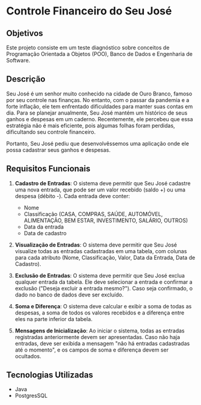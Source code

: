 # Controle Financeiro do Seu José

## Objetivos
Este projeto consiste em um teste diagnóstico sobre conceitos de Programação Orientada a Objetos (POO), Banco de Dados e Engenharia de Software.

## Descrição
Seu José é um senhor muito conhecido na cidade de Ouro Branco, famoso por seu controle nas finanças. No entanto, com o passar da pandemia e a forte inflação, ele tem enfrentado dificuldades para manter suas contas em dia. Para se planejar anualmente, Seu José mantém um histórico de seus ganhos e despesas em um caderno. Recentemente, ele percebeu que essa estratégia não é mais eficiente, pois algumas folhas foram perdidas, dificultando seu controle financeiro.

Portanto, Seu José pediu que desenvolvêssemos uma aplicação onde ele possa cadastrar seus ganhos e despesas.

## Requisitos Funcionais

1. **Cadastro de Entradas**: O sistema deve permitir que Seu José cadastre uma nova entrada, que pode ser um valor recebido (saldo +) ou uma despesa (débito -). Cada entrada deve conter:
   - Nome
   - Classificação (CASA, COMPRAS, SAÚDE, AUTOMÓVEL, ALIMENTAÇÃO, BEM ESTAR, INVESTIMENTO, SALÁRIO, OUTROS)
   - Data da entrada
   - Data de cadastro

2. **Visualização de Entradas**: O sistema deve permitir que Seu José visualize todas as entradas cadastradas em uma tabela, com colunas para cada atributo (Nome, Classificação, Valor, Data da Entrada, Data de Cadastro).

3. **Exclusão de Entradas**: O sistema deve permitir que Seu José exclua qualquer entrada da tabela. Ele deve selecionar a entrada e confirmar a exclusão ("Deseja excluir a entrada mesmo?"). Caso seja confirmado, o dado no banco de dados deve ser excluído.

4. **Soma e Diferença**: O sistema deve calcular e exibir a soma de todas as despesas, a soma de todos os valores recebidos e a diferença entre eles na parte inferior da tabela.

5. **Mensagens de Inicialização**: Ao iniciar o sistema, todas as entradas registradas anteriormente devem ser apresentadas. Caso não haja entradas, deve ser exibida a mensagem "não há entradas cadastradas até o momento", e os campos de soma e diferença devem ser ocultados.

## Tecnologias Utilizadas
- Java
- PostgresSQL

